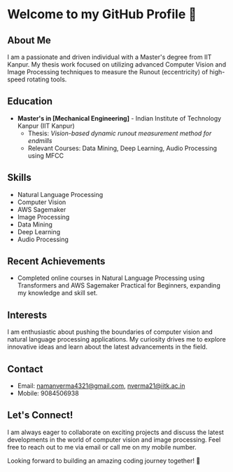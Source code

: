 # Welcome to my GitHub Profile 👋

## About Me
I am a passionate and driven individual with a Master's degree from IIT Kanpur. My thesis work focused on utilizing advanced Computer Vision and Image Processing techniques to measure the Runout (eccentricity) of high-speed rotating tools.

## Education
- **Master's in [Mechanical Engineering]** - Indian Institute of Technology Kanpur (IIT Kanpur)
  - Thesis: *Vision-based dynamic runout measurement method for endmills*
  - Relevant Courses: Data Mining, Deep Learning, Audio Processing using MFCC

## Skills
- Natural Language Processing
- Computer Vision
- AWS Sagemaker
- Image Processing
- Data Mining
- Deep Learning
- Audio Processing


## Recent Achievements
- Completed online courses in Natural Language Processing using Transformers and AWS Sagemaker Practical for Beginners, expanding my knowledge and skill set.

## Interests
I am enthusiastic about pushing the boundaries of computer vision and natural language processing applications. My curiosity drives me to explore innovative ideas and learn about the latest advancements in the field.

## Contact
- Email: namanverma4321@gmail.com, nverma21@iitk.ac.in
- Mobile: 9084506938

## Let's Connect!
I am always eager to collaborate on exciting projects and discuss the latest developments in the world of computer vision and image processing. Feel free to reach out to me via email or call me on my mobile number.

Looking forward to building an amazing coding journey together! 🚀
